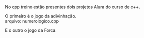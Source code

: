 No cpp treino estão presentes dois projetos Alura do curso de c++.

O primeiro é o jogo da adivinhação. <br>
 arquivo: numerologico.cpp
 
E o outro o jogo da Forca.
